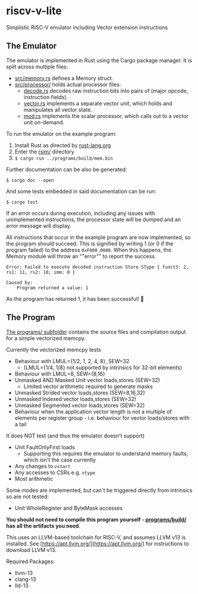 # riscv-v-lite
Simplistic RISC-V emulator including Vector extension instructions

## The Emulator

The emulator is implemented in Rust using the Cargo package manager.
It is split across multiple files:
- [src/memory.rs](/rsim/src/memory.rs) defines a Memory struct.
- [src/processor/](/rsim/src/processor/) holds actual processor files:
    - [decode.rs](rsim/src/processor/decode.rs) decodes raw instruction bits into pairs of (major opcode, instruction fields).
    - [vector.rs](rsim/src/processor/vector.rs) implements a separate vector unit, which holds and manipulates all vector state.
    - [mod.rs](rsim/src/processor/mod.rs) implements the scalar processor, which calls out to a vector unit on-demand.

To run the emulator on the example program:
1. Install Rust as directed by [rust-lang.org](https://www.rust-lang.org/tools/install)
2. Enter the [rsim/](/rsim/) directory
3. ```$ cargo run ../programs/build/mem.bin```

Further documentation can be also be generated:

```$ cargo doc --open```

And some tests embedded in said documentation can be run:

```$ cargo test```

If an error occurs during execution, including any issues with unimplemented instructions, the processor state will be dumped and an error message will display.

All instructions that occur in the example program are now implemented, so the program should succeed.
This is signified by writing 1 (or 0 if the program failed) to the address `0xF000_0000`.
When this happens, the Memory module will throw an ""error"" to report the success.

```
Error: Failed to execute decoded instruction Store SType { funct3: 2, rs1: 11, rs2: 10, imm: 0 }

Caused by:
    Program returned a value: 1
```

As the program has returned 1, it has been successful! 🎉

## The Program

[The programs/ subfolder](/programs/) contains the source files and compilation output for a simple vectorized memcpy.

Currently the vectorized memcpy tests
- Behaviour with LMUL={1/2, 1, 2, 4, 8}, SEW=32
  - (LMUL={1/4, 1/8} not supported by intrinsics for 32-bit elements)
- Behaviour with LMUL=8, SEW={8,16}
- Unmasked AND Masked Unit vector loads,stores (SEW=32)
  - Limited vector arithmetic required to generate masks
- Unmasked Strided vector loads,stores (SEW=8,16,32)
- Unmasked Indexed vector loads,stores (SEW=32)
- Unmasked Segmented vector loads,stores (SEW=32)
- Behaviour when the application vector length is not a multiple of elements per register group - i.e. behaviour for vector loads/stores with a tail

It does NOT test (and thus the emulator doesn't support)
- Unit FaultOnlyFirst loads
  - Supporting this requires the emulator to understand memory faults, which isn't the case currently
- Any changes to `vstart`
- Any accesses to CSRs e.g. `vtype`
- Most arithmetic

Some modes are implemented, but can't be triggered directly from intrinsics so are not tested:
- Unit WholeRegister and ByteMask accesses

**You should not need to compile this program yourself - [programs/build/](/programs/build/) has all the artifacts you need**. 

This uses an LLVM-based toolchain for RISC-V, and assumes LLVM v13 is installed.
See [https://apt.llvm.org/](https://apt.llvm.org/) for instructions to download LLVM v13.

Required Packages:
- llvm-13
- clang-13
- lld-13
